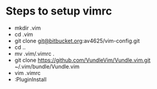 # Steps to setup vimrc #

* mkdir .vim
* cd .vim
* git clone git@bitbucket.org:av4625/vim-config.git
* cd ..
* mv .vim/.vimrc .
* git clone https://github.com/VundleVim/Vundle.vim.git ~/.vim/bundle/Vundle.vim
* vim .vimrc
* :PluginInstall